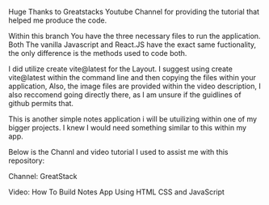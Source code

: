 Huge Thanks to Greatstacks Youtube Channel for providing the tutorial that helped me produce the code.

Within this branch You have the three necessary files to run the application. Both The vanilla Javascript and React.JS have the exact same fuctionality, the only difference is the methods used to code both.

I did utilize create vite@latest for the Layout. I suggest using create vite@latest within the command line and then copying the files within your application, Also, the image files are provided within the video description, I also reccomend going directly there, as I am unsure if the guidlines of github permits that. 

This is another simple notes application i will be utuilizing within one of my bigger projects. I knew I would need something similar to this within my app.

Below is the Channl and video tutorial I used to assist me with this repository:

Channel: GreatStack

Video: How To Build Notes App Using HTML CSS and JavaScript
